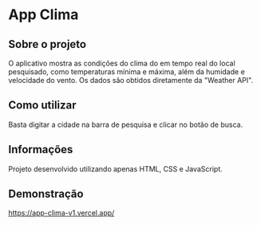 # App Clima

## Sobre o projeto
O aplicativo mostra as condições do clima do em tempo real do local pesquisado, como temperaturas mínima e máxima, além da humidade e velocidade do vento. Os dados são obtidos diretamente da "Weather API".

## Como utilizar
Basta digitar a cidade na barra de pesquisa e clicar no botão de busca.

## Informações
Projeto desenvolvido utilizando apenas HTML, CSS e JavaScript.

## Demonstração
https://app-clima-v1.vercel.app/